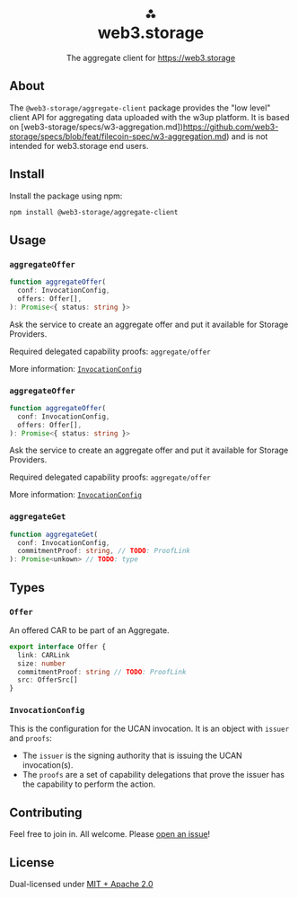 <h1 align="center">⁂<br/>web3.storage</h1>
<p align="center">The aggregate client for <a href="https://web3.storage">https://web3.storage</a></p>

## About

The `@web3-storage/aggregate-client` package provides the "low level" client API for aggregating data uploaded with the w3up platform. It is based on [web3-storage/specs/w3-aggregation.md])https://github.com/web3-storage/specs/blob/feat/filecoin-spec/w3-aggregation.md) and is not intended for web3.storage end users.

## Install

Install the package using npm:

```bash
npm install @web3-storage/aggregate-client
```

## Usage

### `aggregateOffer`

```ts
function aggregateOffer(
  conf: InvocationConfig,
  offers: Offer[],
): Promise<{ status: string }>
```

Ask the service to create an aggregate offer and put it available for Storage Providers.

Required delegated capability proofs: `aggregate/offer`

More information: [`InvocationConfig`](#invocationconfig)

### `aggregateOffer`

```ts
function aggregateOffer(
  conf: InvocationConfig,
  offers: Offer[],
): Promise<{ status: string }>
```

Ask the service to create an aggregate offer and put it available for Storage Providers.

Required delegated capability proofs: `aggregate/offer`

More information: [`InvocationConfig`](#invocationconfig)

### `aggregateGet`

```ts
function aggregateGet(
  conf: InvocationConfig,
  commitmentProof: string, // TODO: ProofLink
): Promise<unkown> // TODO: type
```

## Types

### `Offer`

An offered CAR to be part of an Aggregate.

```ts
export interface Offer {
  link: CARLink
  size: number
  commitmentProof: string // TODO: ProofLink
  src: OfferSrc[]
}
```

### `InvocationConfig`

This is the configuration for the UCAN invocation. It is an object with `issuer` and `proofs`:

- The `issuer` is the signing authority that is issuing the UCAN invocation(s).
- The `proofs` are a set of capability delegations that prove the issuer has the capability to perform the action.

## Contributing

Feel free to join in. All welcome. Please [open an issue](https://github.com/web3-storage/w3protocol/issues)!

## License

Dual-licensed under [MIT + Apache 2.0](https://github.com/web3-storage/w3protocol/blob/main/license.md)
